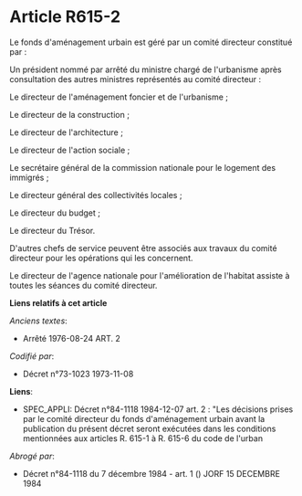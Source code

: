 # Article R615-2

Le fonds d'aménagement urbain est géré par un comité directeur constitué par :

Un président nommé par arrêté du ministre chargé de l'urbanisme après consultation des autres ministres représentés au comité
directeur :

Le directeur de l'aménagement foncier et de l'urbanisme ;

Le directeur de la construction ;

Le directeur de l'architecture ;

Le directeur de l'action sociale ;

Le secrétaire général de la commission nationale pour le logement des immigrés ;

Le directeur général des collectivités locales ;

Le directeur du budget ;

Le directeur du Trésor.

D'autres chefs de service peuvent être associés aux travaux du comité directeur pour les opérations qui les concernent.

Le directeur de l'agence nationale pour l'amélioration de l'habitat assiste à toutes les séances du comité directeur.

**Liens relatifs à cet article**

_Anciens textes_:

  - Arrêté  1976-08-24 ART. 2

_Codifié par_:

  - Décret n°73-1023 1973-11-08

**Liens**:

  - SPEC_APPLI: Décret n°84-1118 1984-12-07 art. 2 : "Les décisions prises par le comité directeur du fonds d'aménagement urbain avant la publication du présent décret seront exécutées dans les conditions mentionnées aux articles R. 615-1 à R. 615-6 du code de l'urban

_Abrogé par_:

  - Décret n°84-1118 du 7 décembre 1984 - art. 1 () JORF 15 DECEMBRE 1984
